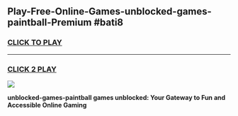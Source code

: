 
## Play-Free-Online-Games-unblocked-games-paintball-Premium #bati8
<h3>
<a href="https://premium.freeplayer.one?title=unblocked-games-paintball&ref=8M">CLICK TO PLAY</a></h3>
<hr>

<h3>
<a href="https://premium.freeplayer.one?title=unblocked-games-paintball&ref=8M">CLICK 2 PLAY</a>
  
</h3>

<a href="https://premium.freeplayer.one?title=unblocked-games-paintball&ref=8M"><img src="https://clearcache.store/games.png"></a>


**unblocked-games-paintball games unblocked: Your Gateway to Fun and Accessible Online Gaming**
